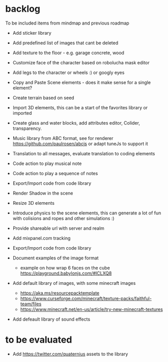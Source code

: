 # backlog
To be included items from mindmap and previous roadmap

- Add sticker library
- Add predefined list of images that cant be deleted
- Add texture to the floor - e.g. garage concrete, wood
- Customize face of the character based on robolucha mask editor
- Add legs to the character or wheels :) or googly eyes

- Copy and Paste Scene elements - does it make sense for a single element?
- Create terrain based on seed
- Import 3D elements, this can be a start of the favorites library or imported
- Create glass and water blocks, add attributes editor, Colider, transparency.

- Music library from ABC format, see for renderer https://github.com/paulrosen/abcjs or adapt tuneJs to support it
- Translation to all messages, evaluate translation to coding elements
- Code action to play musical note
- Code action to play a sequence of notes 
- Export/Import code from code library
- Render Shadow in the scene
- Resize 3D elements
- Introduce physics to the scene elements, this can generate a lot of fun with colisions and ropes and other simulations :)
- Provide shareable url with server and realm

- Add mixpanel.com tracking
- Export/Import code from code library
- Document examples of the image format
  - example on how wrap 6 faces on the cube https://playground.babylonjs.com/#ICLXQ8

- Add default library of images, with some minecraft images
    - https://aka.ms/resourcepacktemplate
    - https://www.curseforge.com/minecraft/texture-packs/faithful-team/files
    - https://www.minecraft.net/en-us/article/try-new-minecraft-textures

- Add defeault library of sound effects

# to be evaluated

- Add https://twitter.com/quaternius assets to the library